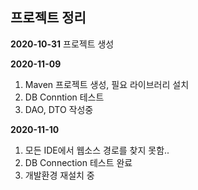 ## 프로젝트 정리
**2020-10-31**
프로젝트 생성

**2020-11-09**

1. Maven 프로젝트 생성, 필요 라이브러리 설치
2. DB Conntion 테스트
3. DAO, DTO 작성중

**2020-11-10**

1. 모든 IDE에서 웹소스 경로를 찾지 못함..
2. DB Connection 테스트 완료
3. 개발환경 재설치 중
